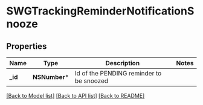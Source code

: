 # SWGTrackingReminderNotificationSnooze

## Properties
Name | Type | Description | Notes
------------ | ------------- | ------------- | -------------
**_id** | **NSNumber*** | Id of the PENDING reminder to be snoozed | 

[[Back to Model list]](../README.md#documentation-for-models) [[Back to API list]](../README.md#documentation-for-api-endpoints) [[Back to README]](../README.md)


